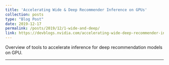 ```yaml
---
title: 'Accelerating Wide & Deep Recommender Inference on GPUs'
collection: posts
type: "Blog Post"
date: 2019-12-17
permalink: /posts/2019/12/1-wide-and-deep/
link: https://devblogs.nvidia.com/accelerating-wide-deep-recommender-inference-on-gpus/
---
```


Overview of tools to accelerate inference for deep recommendation models on GPU.

------
